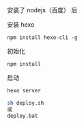
安装了 nodejs（百度） 后

安装 hexo
```
npm install hexo-cli -g
```

初始化
```
npm install 
```

启动
```bash
hexo server
```

```bash
sh deploy.sh
或
deploy.bat
```